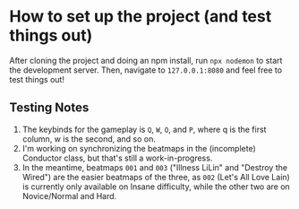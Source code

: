 # How to set up the project (and test things out)
After cloning the project and doing an npm install, run `npx nodemon` to start the development server. Then, navigate to `127.0.0.1:8080` and feel free to test things out!

## Testing Notes
1. The keybinds for the gameplay is `Q`, `W`, `O`, and `P`, where q is the first column, w is the second, and so on.
2. I'm working on synchronizing the beatmaps in the (incomplete) Conductor class, but that's still a work-in-progress.
3. In the meantime, beatmaps `001` and `003` ("Illness LiLin" and "Destroy the Wired") are the easier beatmaps of the three, as `002` (Let's All Love Lain) is currently only available on Insane difficulty, while the other two are on Novice/Normal and Hard.